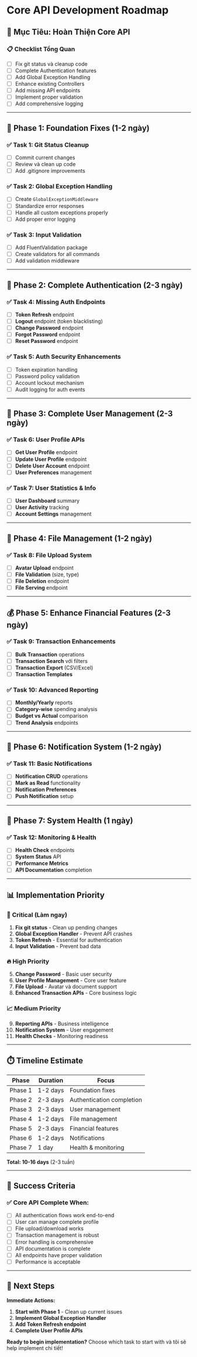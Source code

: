 # Core API Development Roadmap

## 🎯 Mục Tiêu: Hoàn Thiện Core API

### 📋 Checklist Tổng Quan
- [ ] Fix git status và cleanup code
- [ ] Complete Authentication features  
- [ ] Add Global Exception Handling
- [ ] Enhance existing Controllers
- [ ] Add missing API endpoints
- [ ] Implement proper validation
- [ ] Add comprehensive logging

---

## 🚀 Phase 1: Foundation Fixes (1-2 ngày)

### ✅ Task 1: Git Status Cleanup
- [ ] Commit current changes
- [ ] Review và clean up code
- [ ] Add .gitignore improvements

### ✅ Task 2: Global Exception Handling  
- [ ] Create `GlobalExceptionMiddleware`
- [ ] Standardize error responses
- [ ] Handle all custom exceptions properly
- [ ] Add proper error logging

### ✅ Task 3: Input Validation
- [ ] Add FluentValidation package
- [ ] Create validators for all commands
- [ ] Add validation middleware

---

## 🔐 Phase 2: Complete Authentication (2-3 ngày)

### ✅ Task 4: Missing Auth Endpoints
- [ ] **Token Refresh** endpoint
- [ ] **Logout** endpoint (token blacklisting)
- [ ] **Change Password** endpoint  
- [ ] **Forgot Password** endpoint
- [ ] **Reset Password** endpoint

### ✅ Task 5: Auth Security Enhancements
- [ ] Token expiration handling
- [ ] Password policy validation
- [ ] Account lockout mechanism
- [ ] Audit logging for auth events

---

## 👤 Phase 3: Complete User Management (2-3 ngày)

### ✅ Task 6: User Profile APIs
- [ ] **Get User Profile** endpoint
- [ ] **Update User Profile** endpoint
- [ ] **Delete User Account** endpoint
- [ ] **User Preferences** management

### ✅ Task 7: User Statistics & Info
- [ ] **User Dashboard** summary
- [ ] **User Activity** tracking
- [ ] **Account Settings** management

---

## 📁 Phase 4: File Management (1-2 ngày)

### ✅ Task 8: File Upload System
- [ ] **Avatar Upload** endpoint
- [ ] **File Validation** (size, type)
- [ ] **File Deletion** endpoint
- [ ] **File Serving** endpoint

---

## 💰 Phase 5: Enhance Financial Features (2-3 ngày)

### ✅ Task 9: Transaction Enhancements
- [ ] **Bulk Transaction** operations
- [ ] **Transaction Search** với filters
- [ ] **Transaction Export** (CSV/Excel)
- [ ] **Transaction Templates**

### ✅ Task 10: Advanced Reporting
- [ ] **Monthly/Yearly** reports
- [ ] **Category-wise** spending analysis
- [ ] **Budget vs Actual** comparison
- [ ] **Trend Analysis** endpoints

---

## 🔔 Phase 6: Notification System (1-2 ngày)

### ✅ Task 11: Basic Notifications
- [ ] **Notification CRUD** operations
- [ ] **Mark as Read** functionality
- [ ] **Notification Preferences**
- [ ] **Push Notification** setup

---

## 🏥 Phase 7: System Health (1 ngày)

### ✅ Task 12: Monitoring & Health
- [ ] **Health Check** endpoints
- [ ] **System Status** API
- [ ] **Performance Metrics**
- [ ] **API Documentation** completion

---

## 📊 Implementation Priority

### 🚨 **Critical (Làm ngay)**
1. **Fix git status** - Clean up pending changes
2. **Global Exception Handler** - Prevent API crashes
3. **Token Refresh** - Essential for authentication
4. **Input Validation** - Prevent bad data

### 🔥 **High Priority**  
5. **Change Password** - Basic user security
6. **User Profile Management** - Core user feature
7. **File Upload** - Avatar và document support
8. **Enhanced Transaction APIs** - Core business logic

### 📈 **Medium Priority**
9. **Reporting APIs** - Business intelligence
10. **Notification System** - User engagement
11. **Health Checks** - Monitoring readiness

---

## ⏱️ Timeline Estimate

| Phase | Duration | Focus |
|-------|----------|-------|
| Phase 1 | 1-2 days | Foundation fixes |
| Phase 2 | 2-3 days | Authentication completion |
| Phase 3 | 2-3 days | User management |
| Phase 4 | 1-2 days | File management |
| Phase 5 | 2-3 days | Financial features |
| Phase 6 | 1-2 days | Notifications |
| Phase 7 | 1 day | Health & monitoring |

**Total: 10-16 days** (2-3 tuần)

---

## 🎯 Success Criteria

### ✅ Core API Complete When:
- [ ] All authentication flows work end-to-end
- [ ] User can manage complete profile
- [ ] File upload/download works
- [ ] Transaction management is robust
- [ ] Error handling is comprehensive
- [ ] API documentation is complete
- [ ] All endpoints have proper validation
- [ ] Performance is acceptable

---

## 🚀 Next Steps

**Immediate Actions:**
1. **Start with Phase 1** - Clean up current issues
2. **Implement Global Exception Handler** 
3. **Add Token Refresh endpoint**
4. **Complete User Profile APIs**

**Ready to begin implementation?** 
Choose which task to start with và tôi sẽ help implement chi tiết!